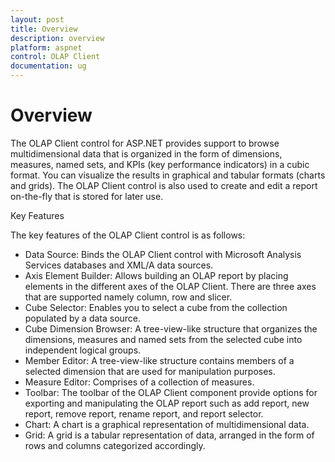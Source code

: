 ```yaml
---
layout: post
title: Overview
description: overview
platform: aspnet
control: OLAP Client
documentation: ug
---
```


# Overview

The OLAP Client control for ASP.NET provides support to browse multidimensional data that is organized in the form of dimensions, measures, named sets, and KPIs (key performance indicators) in a cubic format. You can visualize the results in graphical and tabular formats (charts and grids). The OLAP Client control is also used to create and edit a report on-the-fly that is stored for later use.

Key Features

The key features of the OLAP Client control is as follows:

* Data Source: Binds the OLAP Client control with Microsoft Analysis Services databases and XML/A data sources.
* Axis Element Builder: Allows building an OLAP report by placing elements in the different axes of the OLAP Client. There are three axes that are supported namely column, row and slicer.
* Cube Selector: Enables you to select a cube from the collection populated by a data source.
* Cube Dimension Browser: A tree-view-like structure that organizes the dimensions, measures and named sets from the selected cube into independent logical groups.
* Member Editor: A tree-view-like structure contains members of a selected dimension that are used for manipulation purposes.
* Measure Editor: Comprises of a collection of measures.
* Toolbar: The toolbar of the OLAP Client component provide options for exporting and manipulating the OLAP report such as add report, new report, remove report, rename report, and report selector. 
* Chart: A chart is a graphical representation of multidimensional data.
* Grid: A grid is a tabular representation of data, arranged in the form of rows and columns categorized accordingly.
